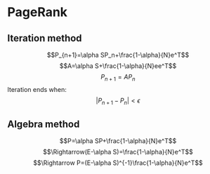 # PageRank
## Iteration method
$$P_{n+1}=\alpha SP_n+\frac{1-\alpha}{N}e^T$$
$$A=\alpha S+\frac{1-\alpha}{N}ee^T$$
$$P_{n+1}=AP_n$$
Iteration ends when:
$$|P_{n+1}-P_n|< \epsilon$$
## Algebra method
$$P=\alpha SP+\frac{1-\alpha}{N}e^T$$
$$\Rightarrow(E-\alpha S)=\frac{1-\alpha}{N}e^T$$
$$\Rightarrow P=(E-\alpha S)^{-1}\frac{1-\alpha}{N}e^T$$